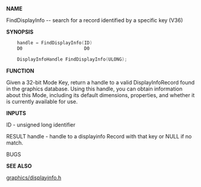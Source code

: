 
**NAME**

FindDisplayInfo -- search for a record identified by a specific key
(V36)

**SYNOPSIS**

```c
    handle = FindDisplayInfo(ID)
    D0                       D0

    DisplayInfoHandle FindDisplayInfo(ULONG);

```
**FUNCTION**

Given a 32-bit Mode Key, return a handle to a valid DisplayInfoRecord
found in the graphics database.  Using this handle, you can obtain
information about this Mode, including its default dimensions,
properties, and whether it is currently available for use.

**INPUTS**

ID     - unsigned long identifier

RESULT
handle - handle to a displayinfo Record with that key
or NULL if no match.

BUGS

**SEE ALSO**

[graphics/displayinfo.h](_00BD.md)
